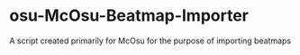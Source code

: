# osu-McOsu-Beatmap-Importer
A script created primarily for McOsu for the purpose of importing beatmaps
